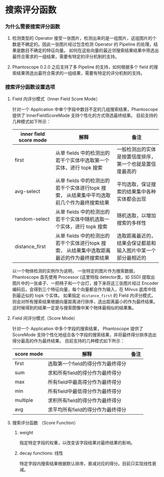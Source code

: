 # 搜索评分函数
### 为什么需要搜索评分函数
1. 检测类型的 Operator 接受一张图片，检测出来的是一组图片，这组图片的个数是不确定的。因此一张图片经过包含检测 Operator 的 Pipeline 的处理，结果是数目不确定的特征向量。
如何在这些向量的最近邻搜索结果结果中筛选出最符合需求的一组结果，需要有特定的评分机制的支持。

2. Phantoscope 0.2.0 之后支持了多 Pipeline 的支持，如何根据多个 field 的搜索结果筛选出最符合需求的一组结果，需要有特定的评分机制的支持。

### 搜索评分函数设置选项
1. Field 内评分模式（Inner Field Score Mode）

    针对一个 Application 中单个字段中数目不定的几组搜索结果，Phantoscope 提供了 InnerFieldScoreMode 支持个性化的方式筛选最终结果。
    目前支持的几种模式如下所示：
        
    | inner field score mode | 解释                                                                                     | 备注                                                       |
    | ---------------------- | ------------------------------------------------------------------------------------------ | ------------------------------------------------------------ |
    | first                  | 从单 fields 中的检测出的若干个实体中选取第一个实体，进行 topk 搜索 | 一般检测出的实体是按置信度排序，第一个也就是置信度最高的 |
    | avg-select             | 从单 fields 中的检测出的若干个实体进行topk 搜索， 从结果集中平均选取前几个作为最终搜索结果 | 平均选取，保证搜索的结果集中各种实体都会出现 |
    | random-select          | 从单 fields 中的检测出的若干个实体中随机选取一个实体，进行 topk 搜索 | 随机选取，以增加搜索的多样性                   |
    | distance_first         | 从单 fields 中的检测出的若干个实体进行topk 搜索， 从结果集中选取距离最近的作为最终搜索结果 | 选取距离最近的，结果会保证都是和输入图片中某一个部分最相近的 |
    
    以一个物体检测的实例作为说明， 一张特定的图片作为搜索数据，Phantoscope 首先使用 Processor (这里特指 detector类，如 SSD) 提取出图片中的一张桌子、一把椅子和一个台灯，接下来将这三张图片经过 Encoder 编码后，会得到三个特征向量，每个向量都会作为输入，在 Milvus 底库中找到最近似的 topk 个实体。
    如果指定 `distance_first` 的 Field 内评分模式，则会对所有搜索结果根据向量距离进行排序，选出距离最小的作为最终结果。这时候得到的结果一定是与搜索图像中某个物体最相似的结果集。
    
    
2. Field 间评分模式（Score Mode）

    针对一个 Application 中多个字段的搜索结果， Phantoscope 提供了 ScoreMode 支持个性化地组合各个字段的搜索结果，并将最终得分排序选出得分最高的作为最终结果。
    目前支持的几种模式如下所示：
    
    | score mode | 解释                            | 备注 |
    | ---------- | --------------------------------- | ---- |
    | first      | 选取第一个field的得分作为最终得分 |      |
    | sum        | 求和所有field的得分作为最终得分 |      |
    | max        | 所有field中最高得分作为最终得分 |      |
    | min        | 所有field中最低得分作为最终得分 |      |
    | multiple   | 求积所有field的得分作为最终得分 |      |
    | avg        | 求平均所有field的得分作为最终得分 |      |

3. 搜索评分函数 （Score Function）
    
    1. weight
    
        指定特定字段的权重，以改变该字段结果对最终结果的影响。
    
    2. decay functions: 线性
    
        特定字段内搜索结果根据默认排序，衰减对应的得分。目前只实现线性衰减。